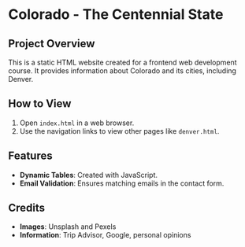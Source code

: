 
# Colorado - The Centennial State

## Project Overview

This is a static HTML website created for a frontend web development course. It provides information about Colorado and its cities, including Denver.

## How to View

1. Open `index.html` in a web browser.
2. Use the navigation links to view other pages like `denver.html`.

## Features

- **Dynamic Tables**: Created with JavaScript.
- **Email Validation**: Ensures matching emails in the contact form.

## Credits

- **Images**: Unsplash and Pexels
- **Information**: Trip Advisor, Google, personal opinions
